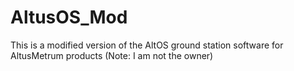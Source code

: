 # AltusOS_Mod
This is a modified version of the AltOS ground station software for AltusMetrum products (Note: I am not the owner)
